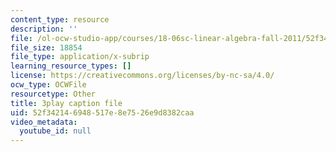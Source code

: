 ```yaml
---
content_type: resource
description: ''
file: /ol-ocw-studio-app/courses/18-06sc-linear-algebra-fall-2011/52f342146948517e8e7526e9d8382caa_FzncDO1eSNI.vtt
file_size: 18854
file_type: application/x-subrip
learning_resource_types: []
license: https://creativecommons.org/licenses/by-nc-sa/4.0/
ocw_type: OCWFile
resourcetype: Other
title: 3play caption file
uid: 52f34214-6948-517e-8e75-26e9d8382caa
video_metadata:
  youtube_id: null
---
```

